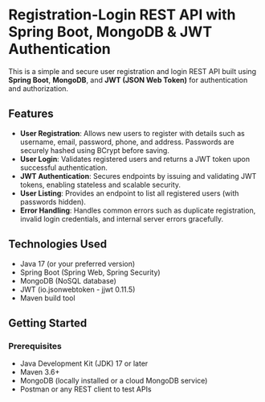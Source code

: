 # Registration-Login REST API with Spring Boot, MongoDB & JWT Authentication

This is a simple and secure user registration and login REST API built using **Spring Boot**, **MongoDB**, and **JWT (JSON Web Token)** for authentication and authorization.

## Features

- **User Registration**: Allows new users to register with details such as username, email, password, phone, and address. Passwords are securely hashed using BCrypt before saving.
- **User Login**: Validates registered users and returns a JWT token upon successful authentication.
- **JWT Authentication**: Secures endpoints by issuing and validating JWT tokens, enabling stateless and scalable security.
- **User Listing**: Provides an endpoint to list all registered users (with passwords hidden).
- **Error Handling**: Handles common errors such as duplicate registration, invalid login credentials, and internal server errors gracefully.

## Technologies Used

- Java 17 (or your preferred version)
- Spring Boot (Spring Web, Spring Security)
- MongoDB (NoSQL database)
- JWT (io.jsonwebtoken - jjwt 0.11.5)
- Maven build tool

## Getting Started

### Prerequisites

- Java Development Kit (JDK) 17 or later
- Maven 3.6+
- MongoDB (locally installed or a cloud MongoDB service)
- Postman or any REST client to test APIs
